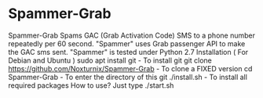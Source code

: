 # Spammer-Grab
Spammer-Grab Spams GAC (Grab Activation Code) SMS to a phone number repeatedly per 60 second. "Spammer" uses Grab passenger API to make the GAC sms sent. "Spammer" is tested under Python 2.7  Installation ( For Debian and Ubuntu ) sudo apt install git - To install git git clone https://github.com/Noxturnix/Spammer-Grab - To clone a FIXED version cd Spammer-Grab - To enter the directory of this git ./install.sh - To install all required packages How to use? Just type ./start.sh
